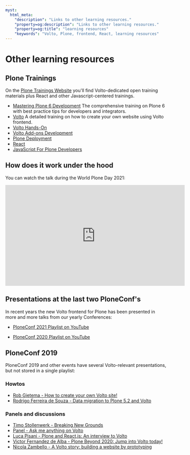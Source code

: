 ```yaml
---
myst:
  html_meta:
    "description": "Links to other learning resources."
    "property=og:description": "Links to other learning resources."
    "property=og:title": "learning resources"
    "keywords": "Volto, Plone, frontend, React, learning resources"
---
```


# Other learning resources

## Plone Trainings

On the [Plone Trainings Website](https://training.plone.org) you'll find
Volto-dedicated open training materials plus React and other
Javascript-centered trainings.

- [Mastering Plone 6 Development](https://training.plone.org/5/mastering-plone/)
  The comprehensive training on Plone 6 with best practice tips for developers and integrators.
- [Volto](https://training.plone.org/5/volto/index.html)
  A detailed training on how to create your own website using Volto frontend.
- [Volto Hands-On](https://training.plone.org/5/voltohandson/index.html)
- [Volto Add-ons Development](https://training.plone.org/5/voltoaddons/index.html)
- [Plone Deployment](https://training.plone.org/5/plone-deployment/index.html)
- [React](https://training.plone.org/5/react/index.html)
- [JavaScript For Plone Developers](https://training.plone.org/5/javascript/index.html)

## How does it work under the hood

You can watch the talk during the World Plone Day 2021:

<iframe width="560" height="315" src="https://www.youtube.com/embed/kHec4MXH8vo" title="YouTube video player" frameborder="0" allow="accelerometer; autoplay; clipboard-write; encrypted-media; gyroscope; picture-in-picture" allowfullscreen></iframe>

## Presentations at the last two PloneConf's

In recent years the new Volto frontend for Plone has been presented in more and more talks from
our yearly Conferences:

- [PloneConf 2021 Playlist on YouTube](https://www.youtube.com/playlist?list=PLGN9BI-OAQkQDLQinBwdEXpebDTQCwdGi)

- [PloneConf 2020 Playlist on YouTube](https://www.youtube.com/playlist?list=PLGN9BI-OAQkTJPayNdKIZ8lLDm5RVOLV3)


## PloneConf 2019

PloneConf 2019 and other events have several Volto-relevant presentations, but not stored in a
single playlist:
### Howtos

- [Rob Gietema - How to create your own Volto site!](https://www.youtube.com/watch?v=3QLN8tsjjf4)
- [Rodrigo Ferreira de Souza - Data migration to Plone 5.2 and Volto](https://www.youtube.com/watch?v=kb9SEsnllqE)

### Panels and discussions

- [Timo Stollenwerk - Breaking New Grounds](https://www.youtube.com/watch?v=9nRxgeCuIDs)
- [Panel - Ask me anything on Volto](https://www.youtube.com/watch?v=jwbpXJlDVOs)
- [Luca Pisani - Plone and React.js: An interview to Volto](https://www.youtube.com/watch?v=JZFUOG843no)
- [Victor Fernandez de Alba - Plone Beyond 2020: Jump into Volto today!](https://www.youtube.com/watch?v=8QrGOgXo1Js)
- [Nicola Zambello - A Volto story: building a website by prototyping](https://www.youtube.com/watch?v=xtxJURICkWc)

